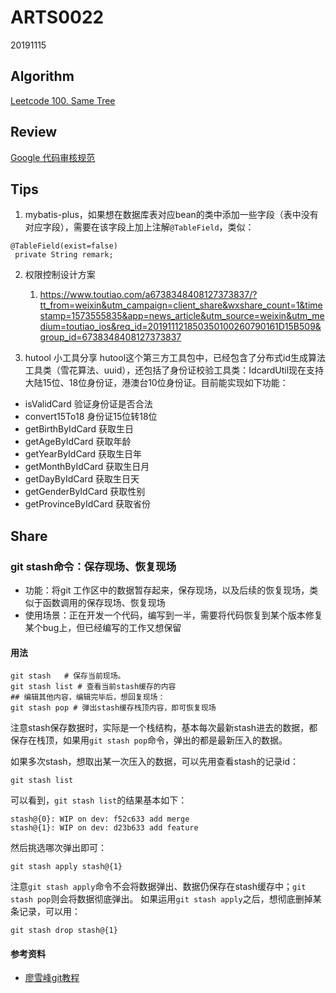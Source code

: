 # ARTS0022

20191115

## Algorithm

[Leetcode 100. Same Tree](https://github.com/evasnowind/LeetCodeOJ/tree/master/LeetCodeSolutions/src/oj_solution/oj_100_same_tree)


## Review

[Google 代码审核规范](https://github.com/google/eng-practices/blob/master/review/reviewer/looking-for.md)


## Tips
1. mybatis-plus，如果想在数据库表对应bean的类中添加一些字段（表中没有对应字段），需要在该字段上加上注解`@TableField`，类似：
```
@TableField(exist=false)
 private String remark;
```

2. 权限控制设计方案
   1. https://www.toutiao.com/a6738348408127373837/?tt_from=weixin&utm_campaign=client_share&wxshare_count=1&timestamp=1573555835&app=news_article&utm_source=weixin&utm_medium=toutiao_ios&req_id=201911121850350100260790161D15B509&group_id=6738348408127373837

3. hutool 小工具分享
hutool这个第三方工具包中，已经包含了分布式id生成算法工具类（雪花算法、uuid），还包括了身份证校验工具类：IdcardUtil现在支持大陆15位、18位身份证，港澳台10位身份证。目前能实现如下功能：
- isValidCard 验证身份证是否合法
- convert15To18 身份证15位转18位
- getBirthByIdCard 获取生日
- getAgeByIdCard 获取年龄
- getYearByIdCard 获取生日年
- getMonthByIdCard 获取生日月
- getDayByIdCard 获取生日天
- getGenderByIdCard 获取性别
- getProvinceByIdCard 获取省份


## Share
### git stash命令：保存现场、恢复现场

- 功能：将git 工作区中的数据暂存起来，保存现场，以及后续的恢复现场，类似于函数调用的保存现场、恢复现场
- 使用场景：正在开发一个代码，编写到一半，需要将代码恢复到某个版本修复某个bug上，但已经编写的工作又想保留

#### 用法

```
git stash   # 保存当前现场。
git stash list # 查看当前stash缓存的内容
## 编辑其他内容，编辑完毕后，想回复现场：
git stash pop # 弹出stash缓存栈顶内容，即可恢复现场
```

注意stash保存数据时，实际是一个栈结构，基本每次最新stash进去的数据，都保存在栈顶，如果用`git stash pop`命令，弹出的都是最新压入的数据。

如果多次stash，想取出某一次压入的数据，可以先用查看stash的记录id：
```
git stash list
```
可以看到，`git stash list`的结果基本如下：
```
stash@{0}: WIP on dev: f52c633 add merge
stash@{1}: WIP on dev: d23b633 add feature
```

然后挑选哪次弹出即可：
```
git stash apply stash@{1}
```
注意`git stash apply`命令不会将数据弹出、数据仍保存在stash缓存中；`git stash pop`则会将数据彻底弹出。
如果运用`git stash apply`之后，想彻底删掉某条记录，可以用：
```
git stash drop stash@{1}
```

#### 参考资料
- [廖雪峰git教程](https://www.liaoxuefeng.com/wiki/896043488029600/900388704535136)

